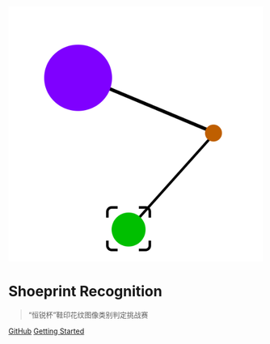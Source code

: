 ![logo](_media/logo.svg)

# Shoeprint Recognition

> “恒锐杯”鞋印花纹图像类别判定挑战赛

[GitHub](https://github.com/zsync/shoeprint-recognition/)
[Getting Started](guide)
